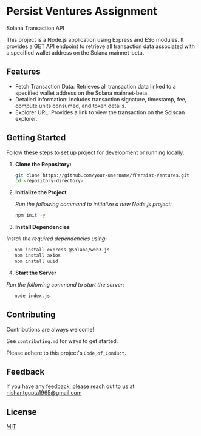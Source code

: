 # Persist Ventures Assignment

Solana Transaction API

This project is a Node.js application using Express and ES6 modules. It provides a GET API endpoint to retrieve all transaction data associated with a specified wallet address on the Solana mainnet-beta.

## Features

- Fetch Transaction Data: Retrieves all transaction data linked to a specified wallet address on the Solana mainnet-beta.
- Detailed Information: Includes transaction signature, timestamp, fee, compute units consumed, and token details.
- Explorer URL: Provides a link to view the transaction on the Solscan explorer.

## Getting Started

Follow these steps to set up project for development or running locally.

1. **Clone the Repository:**

   ```bash
   git clone https://github.com/your-username/fPersist-Ventures.git
   cd <repository-directory>
   ```

2. **Initialize the Project**

   _Run the following command to initialize a new Node.js project:_

   ```bash
   npm init -y
   ```

3. **Install Dependencies**

_Install the required dependencies using:_

```bash
   npm install express @solana/web3.js
   npm install axios
   npm install uuid

```

4. **Start the Server**

_Run the following command to start the server:_

```bash
   node index.js
```

## Contributing

Contributions are always welcome!

See `contributing.md` for ways to get started.

Please adhere to this project's `Code_of_Conduct`.

## Feedback

If you have any feedback, please reach out to us at nishantgupta1965@gmail.com

## License

[MIT](https://choosealicense.com/licenses/mit/)
